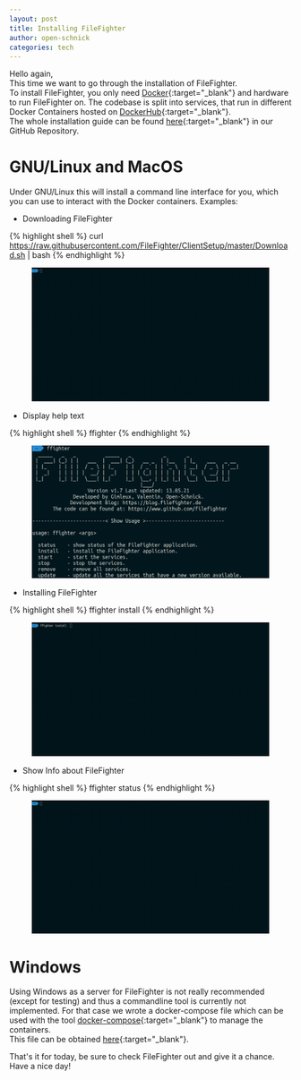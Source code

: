 ```yaml
---
layout: post
title: Installing FileFighter
author: open-schnick
categories: tech
---
```

Hello again,  
This time we want to go through the installation of FileFighter.  
To install FileFighter, you only need [Docker](https://www.docker.com/){:target="_blank"} and hardware to run FileFighter on. The codebase is split into services, that run in different Docker Containers hosted on [DockerHub](https://hub.docker.com/u/filefighter){:target="_blank"}.  
The whole installation guide can be found [here](https://github.com/FileFighter/ClientSetup){:target="_blank"} in our GitHub Repository.

# GNU/Linux and MacOS
Under GNU/Linux this will install a command line interface for you, which you can use to interact with the Docker containers.
Examples:

- Downloading FileFighter

{% highlight shell %}
curl https://raw.githubusercontent.com/FileFighter/ClientSetup/master/Download.sh | bash
{% endhighlight %}
  

<figure>
    <img src="/assets/images/blog-20/ffighter-download.gif" alt=""/>
</figure>

- Display help text

{% highlight shell %}
ffighter
{% endhighlight %}


<figure>
    <img src="/assets/images/blog-20/ffighter-help.png" alt=""/>
</figure>

- Installing FileFighter

{% highlight shell %}
ffighter install
{% endhighlight %}


<figure>
    <img src="/assets/images/blog-20/ffighter-install.gif" alt=""/>
</figure>

- Show Info about FileFighter

{% highlight shell %}
ffighter status
{% endhighlight %}


<figure>
    <img src="/assets/images/blog-20/ffighter-status.gif" alt=""/>
</figure>

# Windows
Using Windows as a server for FileFighter is not really recommended (except for testing) and thus a commandline tool is currently not implemented.
For that case we wrote a docker-compose file which can be used with the tool [docker-compose](https://docs.docker.com/compose/){:target="_blank"} to manage the containers.  
This file can be obtained [here](https://github.com/FileFighter/ClientSetup/blob/master/docker-compose.yml){:target="_blank"}.

That's it for today, be sure to check FileFighter out and give it a chance.  
Have a nice day!
